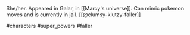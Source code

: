 She/her. Appeared in Galar, in [[Marcy's universe]]. Can mimic pokemon moves and is currently in jail. [[@clumsy-klutzy-faller]]

#characters #super_powers #faller 